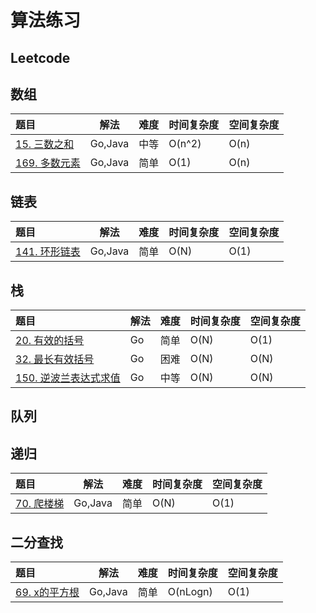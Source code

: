 # 算法练习
## Leetcode
## 数组
|题目|解法|难度|时间复杂度|空间复杂度|
|:---|---|---|---|---|
|[15. 三数之和](https://leetcode.cn/problems/3sum/) | Go,Java| 中等| O(n^2)  | O(n)|
|[169. 多数元素](https://leetcode.cn/problems/majority-element/) |Go,Java| 简单|O(1)| O(n)|

## 链表
|题目|解法|难度|时间复杂度|空间复杂度|
|:---|---|---|---|---|
|[141. 环形链表](https://leetcode.cn/problems/linked-list-cycle/) |Go,Java| 简单|O(N)|O(1)|

## 栈
|题目|解法|难度|时间复杂度|空间复杂度|
|:---|---|---|---|---|
|[20. 有效的括号](https://leetcode.cn/problems/valid-parentheses/) |Go| 简单|O(N)|O(1)|
|[32. 最长有效括号](https://leetcode.cn/problems/longest-valid-parentheses/) |Go|困难|O(N)|O(N)|
|[150. 逆波兰表达式求值](https://leetcode.cn/problems/evaluate-reverse-polish-notation/)|Go|中等|O(N)|O(N)|

## 队列

## 递归
|题目|解法|难度|时间复杂度|空间复杂度|
|:---|---|---|---|---|
|[70. 爬楼梯](https://leetcode.cn/problems/climbing-stairs/)|Go,Java|简单|O(N)|O(1)|

## 二分查找
|题目|解法|难度|时间复杂度|空间复杂度|
|:---|---|---|---|---|
|[69. x的平方根](https://leetcode.cn/problems/sqrtx/)|Go,Java|简单|O(nLogn)|O(1)|
